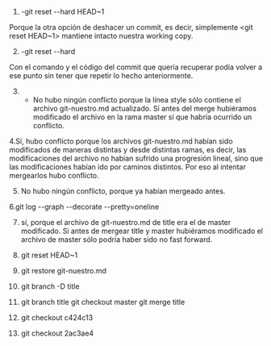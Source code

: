 1. -git reset --hard HEAD~1

Porque la otra opción de deshacer un commit, es decir, simplemente <git reset HEAD~1>
mantiene intacto nuestra working copy.

2. -git reset --hard <sha1 del commit anterior>

Con el comando y el código del commit que quería recuperar podía volver a ese punto sin 
tener que repetir lo hecho anteriormente.

3. - No hubo ningún conflicto porque la línea style sólo contiene el archivo git-nuestro.md actualizado. 
Si antes del merge hubiéramos modificado el archivo en la rama master sí que habría ocurrido un conflicto.

4.Sí, hubo conflicto porque los archivos git-nuestro.md habían sido modificados de maneras distintas y desde 
distintas ramas, es decir, las modificaciones del archivo no habían sufrido una progresión lineal, sino que
las modificaciones habían ido por caminos distintos. Por eso al intentar mergearlos hubo conflicto.

5. No hubo ningún conflicto, porque ya habían mergeado antes.

6.git log --graph --decorate --pretty=oneline

7. sí, porque el archivo de git-nuestro.md de title era el de master modificado. Si antes de mergear title y
 master hubiéramos modificado el archivo de master sólo podría haber sido  no fast forward.

8.  git reset HEAD~1

9. git restore git-nuestro.md

10.  git branch -D title

11. git branch title 
    git checkout master
    git merge title

12. git checkout c424c13

13. git checkout 2ac3ae4
